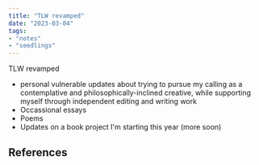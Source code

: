 ```yaml
---
title: "TLW revamped"
date: "2023-03-04"
tags:
- "notes"
- "seedlings"
---
```


TLW revamped
- personal vulnerable updates about trying to pursue my calling as a contemplative and philosophically-inclined creative, while supporting myself through independent editing and writing work
- Occassional essays
- Poems
- Updates on a book project I'm starting this year (more soon)

## References